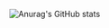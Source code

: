 ![Anurag's GitHub stats](https://github-readme-stats.vercel.app/api?username=danielLeiteSilva&show_icons=true&theme=radical)

